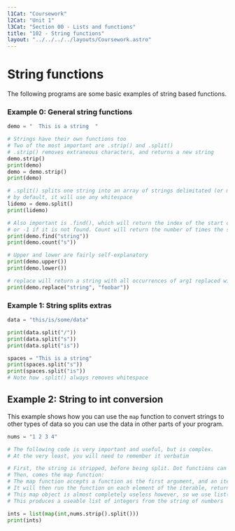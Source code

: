 ```yaml
---
l1Cat: "Coursework"
l2Cat: "Unit 1"
l3Cat: "Section 00 - Lists and functions"
title: "102 - String functions"
layout: "../../../../layouts/Coursework.astro"
---
```


# String functions
The following programs are some basic examples of string based functions.

### Example 0: General string functions
```python
demo = "  This is a string  "

# Strings have their own functions too
# Two of the most important are .strip() and .split()
# .strip() removes extraneous characters, and returns a new string
demo.strip()
print(demo)
demo = demo.strip()
print(demo)

# .split() splits one string into an array of strings delimitated (or marked by) a character
# by default, it will use any whitespace
lidemo = demo.split()
print(lidemo)

# Also important is .find(), which will return the index of the start of the search term, or
# or -1 if it is not found. Count will return the number of times the search string appears
print(demo.find("string"))
print(demo.count("s"))

# Upper and lower are fairly self-explanatory
print(demo.upper())
print(demo.lower())

# replace will return a string with all occurrences of arg1 replaced with arg2
print(demo.replace("string", "foobar"))
```

### Example 1: String splits extras
```python
data = "this/is/some/data"

print(data.split("/"))
print(data.split("s"))
print(data.split("is"))

spaces = "This is a string"
print(spaces.split("s"))
print(spaces.split("is"))
# Note how .split() always removes whitespace
```

## Example 2: String to int conversion
This example shows how you can use the `map` function to convert strings to other types of data so you can use the data in other parts of your program.
```python
nums = "1 2 3 4"

# The following code is very important and useful, but is complex.
# At the very least, you will need to remember it verbatim

# First, the string is stripped, before being split. Dot functions can be chained
# Then, comes the map function:
# The map function accepts a function as the first argument, and an iterable as the second argument
# It will then run the function on each element of the iterable, returning a map object
# This map object is almost completely useless however, so we use list()
# This produces a useable list of integers from the string of numbers

ints = list(map(int,nums.strip().split()))
print(ints)
```
